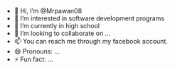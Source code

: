 - 👋 Hi, I’m @Mrpawan08
- 👀 I’m interested in software development programs
- 🌱 I’m currently in high school
- 💞️ I’m looking to collaborate on ...
- 📫 You can reach me through my facebook account.
- 😄 Pronouns: ...
- ⚡ Fun fact: ...

<!---
Mrpawan08/Mrpawan08 is a ✨ special ✨ repository because its `README.md` (this file) appears on your GitHub profile.
You can click the Preview link to take a look at your changes.
--->

